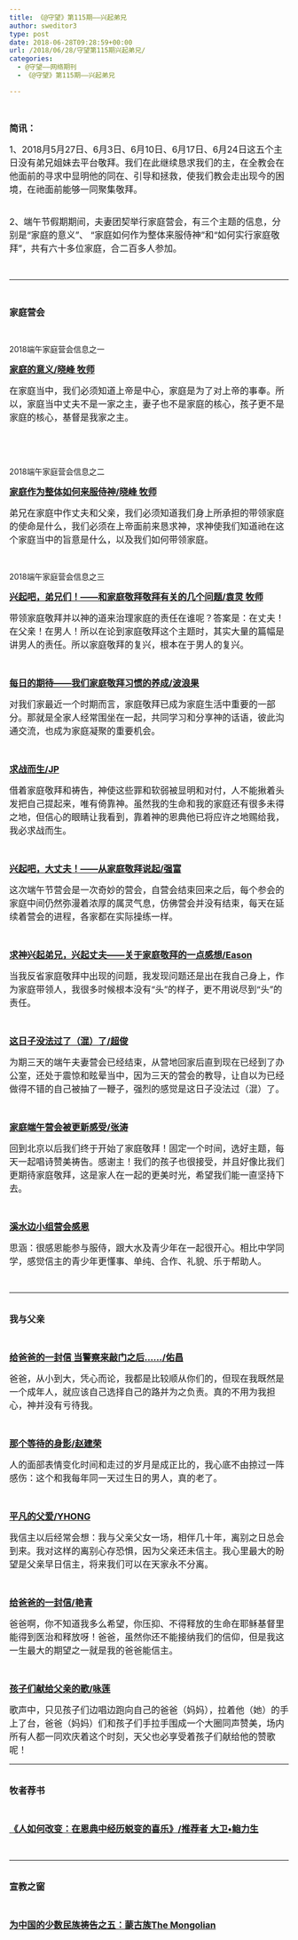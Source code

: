 ```yaml
---
title: 《@守望》第115期——兴起弟兄
author: sweditor3
type: post
date: 2018-06-28T09:28:59+00:00
url: /2018/06/28/守望第115期兴起弟兄/
categories:
  - @守望——网络期刊
  - 《@守望》第115期——兴起弟兄

---
```

&nbsp;

**<span style="font-size: 12pt;">简讯：</span>**

<span style="font-size: 12pt;">1、2018月5月27日、6月3日、6月10日、6月17日、6月24日这五个主日没有弟兄姐妹去平台敬拜。我们在此继续恳求我们的主，在全教会在他面前的寻求中显明他的同在、引导和拯救，使我们教会走出现今的困境，在祂面前能够一同聚集敬拜。</span>

<span style="font-size: 12pt;"><br /> 2、端午节假期期间，夫妻团契举行家庭营会，有三个主题的信息，分别是“家庭的意义”、 “家庭如何作为整体来服侍神”和“如何实行家庭敬拜”，共有六十多位家庭，合二百多人参加。</span>

&nbsp;

* * *

&nbsp;

**<span style="font-size: 12pt;">家庭营会</span>**

&nbsp;

2018端午家庭营会信息之一

[**<span style="font-size: 12pt;">家庭的意义/晓峰 牧师</span>**][1]

<span style="font-size: 12pt;">在家庭当中，我们必须知道上帝是中心，家庭是为了对上帝的事奉。所以，家庭当中丈夫不是一家之主，妻子也不是家庭的核心，孩子更不是家庭的核心，基督是我家之主。</span>

&nbsp;

&nbsp;

2018端午家庭营会信息之二

[**<span style="font-size: 12pt;">家庭作为整体如何来服侍神/晓峰 牧师</span>**][2]

<span style="font-size: 12pt;">弟兄在家庭中作丈夫和父亲，我们必须知道我们身上所承担的带领家庭的使命是什么，我们必须在上帝面前来恳求神，求神使我们知道祂在这个家庭当中的旨意是什么，以及我们如何带领家庭。</span>

&nbsp;

2018端午家庭营会信息之三

[**<span style="font-size: 12pt;">兴起吧，弟兄们！——和家庭敬拜敬拜有关的几个问题/袁灵 牧师</span>**][3]

<span style="font-size: 12pt;">带领家庭敬拜并以神的道来治理家庭的责任在谁呢？答案是：在丈夫！在父亲！在男人！所以在论到家庭敬拜这个主题时，其实大量的篇幅是讲男人的责任。所以家庭敬拜的复兴，根本在于男人的复兴。</span>

&nbsp;

**[<span style="font-size: 12pt;">每日的期待——我们家庭敬拜习惯的养成/波浪果</span>][4]**

<span style="font-size: 12pt;">对我们家最近一个时期而言，家庭敬拜已成为家庭生活中重要的一部分。那就是全家人经常围坐在一起，共同学习和分享神的话语，彼此沟通交流，也成为家庭凝聚的重要机会。</span>

&nbsp;

[**<span style="font-size: 12pt;">求战而生/JP</span>**][5]

<span style="font-size: 12pt;">借着家庭敬拜和祷告，神使这些罪和软弱被显明和对付，人不能揪着头发把自己提起来，唯有倚靠神。虽然我的生命和我的家庭还有很多未得之地，但信心的眼睛让我看到，靠着神的恩典他已将应许之地赐给我，我必求战而生。</span>

&nbsp;

[**<span style="font-size: 12pt;">兴起吧，大丈夫！——从家庭敬拜说起/强富</span>**][6]

<span style="font-size: 12pt;">这次端午节营会是一次奇妙的营会，自营会结束回来之后，每个参会的家庭中间仍然弥漫着浓厚的属灵气息，仿佛营会并没有结束，每天在延续着营会的进程，各家都在实际操练一样。</span>

&nbsp;

[**<span style="font-size: 12pt;">求神兴起弟兄，兴起丈夫——关于家庭敬拜的一点感想/Eason</span>**][7]

<span style="font-size: 12pt;">当我反省家庭敬拜中出现的问题，我发现问题还是出在我自己身上，作为家庭带领人，我很多时候根本没有“头”的样子，更不用说尽到“头”的责任。</span>

&nbsp;

[**<span style="font-size: 12pt;">这日子没法过了（混）了/超俊</span>**][8]

<span style="font-size: 12pt;">为期三天的端午夫妻营会已经结束，从营地回家后直到现在已经到了办公室，还处于震惊和眩晕当中，因为三天的营会的教导，让自以为已经做得不错的自己被抽了一鞭子，强烈的感觉是这日子没法过（混）了。</span>

&nbsp;

**[<span style="font-size: 12pt;">家庭端午营会被更新感受/张涛</span>][9]**

<span style="font-size: 12pt;">回到北京以后我们终于开始了家庭敬拜！固定一个时间，选好主题，每天一起唱诗赞美祷告。感谢主！我们的孩子也很接受，并且好像比我们更期待家庭敬拜，这是家人在一起的更美时光，希望我们能一直坚持下去。</span>

&nbsp;

[**<span style="font-size: 12pt;">溪水边小组营会感恩</span>**][10]

<span style="font-size: 12pt;">思涵：很感恩能参与服侍，跟大水及青少年在一起很开心。相比中学同学，感觉信主的青少年更懂事、单纯、合作、礼貌、乐于帮助人。</span>

&nbsp;

* * *

**<span style="font-size: 12pt;"><br /> 我与父亲</span>**

&nbsp;

[**<span style="font-size: 12pt;">给爸爸的一封信 当警察来敲门之后……/佑昌</span>**][11]

<span style="font-size: 12pt;">爸爸，从小到大，凭心而论，我都是比较顺从你们的，但现在我既然是一个成年人，就应该自己选择自己的路并为之负责。真的不用为我担心，神并没有亏待我。</span>

&nbsp;

[**<span style="font-size: 12pt;">那个等待的身影/赵建荣</span>**][12]

<span style="font-size: 12pt;">人的面部表情变化时间和走过的岁月是成正比的，我心底不由掠过一阵感伤：这个和我每年同一天过生日的男人，真的老了。</span>

&nbsp;

[**<span style="font-size: 12pt;">平凡的父爱/YHONG</span>**][13]

<span style="font-size: 12pt;">我信主以后经常会想：我与父亲父女一场，相伴几十年，离别之日总会到来。我对这样的离别心存恐惧，因为父亲还未信主。我心里最大的盼望是父亲早日信主，将来我们可以在天家永不分离。</span>

&nbsp;

[**<span style="font-size: 12pt;">给爸爸的一封信/艳青</span>**][14]

<span style="font-size: 12pt;">爸爸啊，你不知道我多么希望，你压抑、不得释放的生命在耶稣基督里能得到医治和释放呀！爸爸，虽然你还不能接纳我们的信仰，但是我这一生最大的期望之一就是我的爸爸能信主。</span>

&nbsp;

[**<span style="font-size: 12pt;">孩子们献给父亲的歌/咏莲</span>**][15]

<span style="font-size: 12pt;">歌声中，只见孩子们边唱边跑向自己的爸爸（妈妈），拉着他（她）的手上了台，爸爸（妈妈）们和孩子们手拉手围成一个大圈同声赞美，场内所有人都一同欢庆着这个时刻，天父也必享受着孩子们献给他的赞歌呢！</span>

* * *

**<span style="font-size: 12pt;"><br /> 牧者荐书</span>**

&nbsp;

[**<span style="font-size: 12pt;">《人如何改变：在恩典中经历蜕变的喜乐》/推荐者 大卫•鲍力生</span>**][16]

&nbsp;

* * *

**<span style="font-size: 12pt;"><br /> 宣教之窗</span>**

&nbsp;

[**<span style="font-size: 12pt;">为中国的少数民族祷告之五：蒙古族The Mongolian</span>**][17]

 [1]: /2018/06/28/2018年端午家庭营会信息之一家庭的意义/
 [2]: /2018/06/28/2018年端午家庭营会信息之二家庭作为一个整体如何/#
 [3]: /2018/06/28/兴起吧弟兄们和家庭敬拜敬拜有关的几个/
 [4]: /2018/06/28/每日的期待我们家庭敬拜习惯的养成/
 [5]: /2018/06/28/求战而生/
 [6]: /2018/06/28/兴起吧大丈夫从家庭敬拜说起/
 [7]: /2018/06/28/求神兴起弟兄兴起丈夫/
 [8]: /2018/06/28/这日子没法过了混了/
 [9]: /2018/06/28/在家庭营会中被更新/
 [10]: /2018/06/28/溪水边小组营会感恩集锦/
 [11]: /2018/06/28/给爸爸的一封信当警察来敲门之后/
 [12]: /2018/06/28/那个等待的身影/
 [13]: /2018/06/28/平凡的父爱/
 [14]: /2018/06/28/写给爸爸的信/
 [15]: /2018/06/28/孩子们献给父亲的歌/
 [16]: /2018/06/28/人如何改变在恩典中经历蜕变的喜乐/
 [17]: /2018/06/28/为中国的少数民族祷告之五蒙古族themongolian/